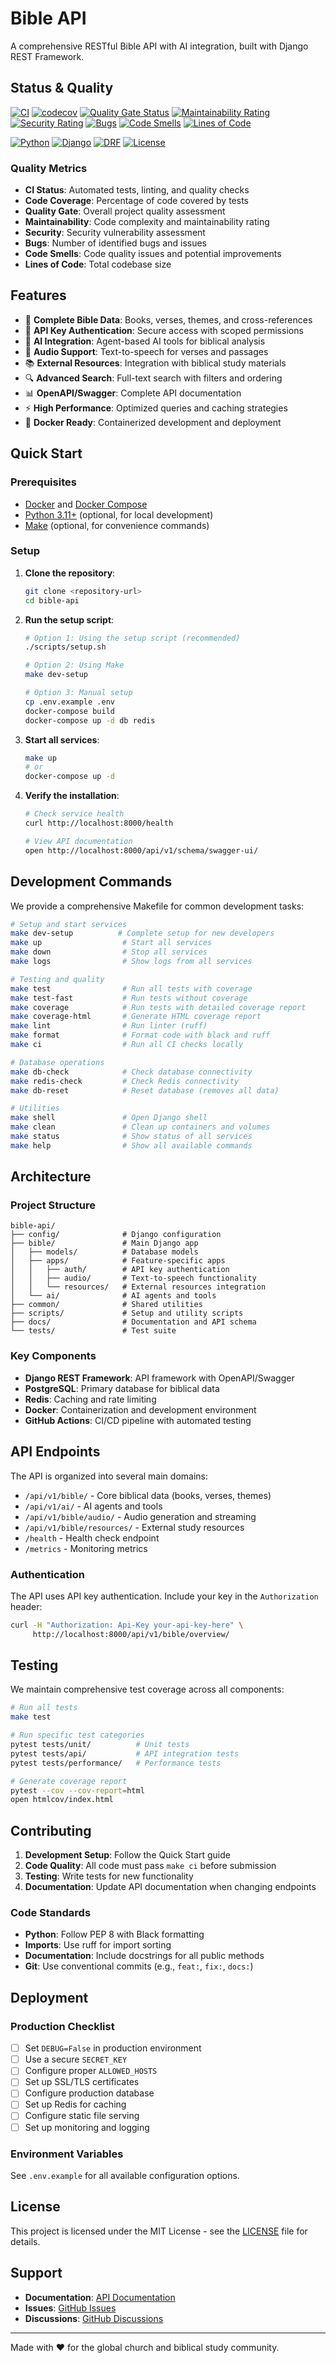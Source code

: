 # Bible API

A comprehensive RESTful Bible API with AI integration, built with Django REST Framework.

## Status & Quality

[![CI](https://github.com/PluraNex/bible-api/workflows/CI/badge.svg)](https://github.com/PluraNex/bible-api/actions/workflows/ci.yml)
[![codecov](https://codecov.io/gh/PluraNex/bible-api/branch/main/graph/badge.svg)](https://codecov.io/gh/PluraNex/bible-api)
[![Quality Gate Status](https://sonarcloud.io/api/project_badges/measure?project=PluraNex_bible-api&metric=alert_status)](https://sonarcloud.io/summary/new_code?id=PluraNex_bible-api)
[![Maintainability Rating](https://sonarcloud.io/api/project_badges/measure?project=PluraNex_bible-api&metric=sqale_rating)](https://sonarcloud.io/summary/new_code?id=PluraNex_bible-api)
[![Security Rating](https://sonarcloud.io/api/project_badges/measure?project=PluraNex_bible-api&metric=security_rating)](https://sonarcloud.io/summary/new_code?id=PluraNex_bible-api)
[![Bugs](https://sonarcloud.io/api/project_badges/measure?project=PluraNex_bible-api&metric=bugs)](https://sonarcloud.io/summary/new_code?id=PluraNex_bible-api)
[![Code Smells](https://sonarcloud.io/api/project_badges/measure?project=PluraNex_bible-api&metric=code_smells)](https://sonarcloud.io/summary/new_code?id=PluraNex_bible-api)
[![Lines of Code](https://sonarcloud.io/api/project_badges/measure?project=PluraNex_bible-api&metric=ncloc)](https://sonarcloud.io/summary/new_code?id=PluraNex_bible-api)

[![Python](https://img.shields.io/badge/python-3.11+-blue.svg)](https://www.python.org/downloads/)
[![Django](https://img.shields.io/badge/django-4.2+-green.svg)](https://www.djangoproject.com/)
[![DRF](https://img.shields.io/badge/drf-3.14+-red.svg)](https://www.django-rest-framework.org/)
[![License](https://img.shields.io/badge/license-MIT-blue.svg)](LICENSE)

### Quality Metrics

- **CI Status**: Automated tests, linting, and quality checks
- **Code Coverage**: Percentage of code covered by tests  
- **Quality Gate**: Overall project quality assessment
- **Maintainability**: Code complexity and maintainability rating
- **Security**: Security vulnerability assessment
- **Bugs**: Number of identified bugs and issues
- **Code Smells**: Code quality issues and potential improvements
- **Lines of Code**: Total codebase size

## Features

- 📖 **Complete Bible Data**: Books, verses, themes, and cross-references
- 🔐 **API Key Authentication**: Secure access with scoped permissions
- 🤖 **AI Integration**: Agent-based AI tools for biblical analysis
- 🎵 **Audio Support**: Text-to-speech for verses and passages
- 📚 **External Resources**: Integration with biblical study materials
- 🔍 **Advanced Search**: Full-text search with filters and ordering
- 📊 **OpenAPI/Swagger**: Complete API documentation
- ⚡ **High Performance**: Optimized queries and caching strategies
- 🐳 **Docker Ready**: Containerized development and deployment

## Quick Start

### Prerequisites

- [Docker](https://docs.docker.com/get-docker/) and [Docker Compose](https://docs.docker.com/compose/install/)
- [Python 3.11+](https://www.python.org/downloads/) (optional, for local development)
- [Make](https://www.gnu.org/software/make/) (optional, for convenience commands)

### Setup

1. **Clone the repository**:
   ```bash
   git clone <repository-url>
   cd bible-api
   ```

2. **Run the setup script**:
   ```bash
   # Option 1: Using the setup script (recommended)
   ./scripts/setup.sh
   
   # Option 2: Using Make
   make dev-setup
   
   # Option 3: Manual setup
   cp .env.example .env
   docker-compose build
   docker-compose up -d db redis
   ```

3. **Start all services**:
   ```bash
   make up
   # or
   docker-compose up -d
   ```

4. **Verify the installation**:
   ```bash
   # Check service health
   curl http://localhost:8000/health
   
   # View API documentation
   open http://localhost:8000/api/v1/schema/swagger-ui/
   ```

## Development Commands

We provide a comprehensive Makefile for common development tasks:

```bash
# Setup and start services
make dev-setup          # Complete setup for new developers
make up                  # Start all services
make down                # Stop all services
make logs                # Show logs from all services

# Testing and quality
make test                # Run all tests with coverage
make test-fast           # Run tests without coverage
make coverage            # Run tests with detailed coverage report
make coverage-html       # Generate HTML coverage report
make lint                # Run linter (ruff)
make format              # Format code with black and ruff
make ci                  # Run all CI checks locally

# Database operations
make db-check            # Check database connectivity
make redis-check         # Check Redis connectivity
make db-reset            # Reset database (removes all data)

# Utilities
make shell               # Open Django shell
make clean               # Clean up containers and volumes
make status              # Show status of all services
make help                # Show all available commands
```

## Architecture

### Project Structure

```
bible-api/
├── config/              # Django configuration
├── bible/               # Main Django app
│   ├── models/          # Database models
│   ├── apps/            # Feature-specific apps
│   │   ├── auth/        # API key authentication
│   │   ├── audio/       # Text-to-speech functionality
│   │   └── resources/   # External resources integration
│   └── ai/              # AI agents and tools
├── common/              # Shared utilities
├── scripts/             # Setup and utility scripts
├── docs/                # Documentation and API schema
└── tests/               # Test suite
```

### Key Components

- **Django REST Framework**: API framework with OpenAPI/Swagger
- **PostgreSQL**: Primary database for biblical data
- **Redis**: Caching and rate limiting
- **Docker**: Containerization and development environment
- **GitHub Actions**: CI/CD pipeline with automated testing

## API Endpoints

The API is organized into several main domains:

- `/api/v1/bible/` - Core biblical data (books, verses, themes)
- `/api/v1/ai/` - AI agents and tools
- `/api/v1/bible/audio/` - Audio generation and streaming
- `/api/v1/bible/resources/` - External study resources
- `/health` - Health check endpoint
- `/metrics` - Monitoring metrics

### Authentication

The API uses API key authentication. Include your key in the `Authorization` header:

```bash
curl -H "Authorization: Api-Key your-api-key-here" \
     http://localhost:8000/api/v1/bible/overview/
```

## Testing

We maintain comprehensive test coverage across all components:

```bash
# Run all tests
make test

# Run specific test categories
pytest tests/unit/          # Unit tests
pytest tests/api/           # API integration tests
pytest tests/performance/   # Performance tests

# Generate coverage report
pytest --cov --cov-report=html
open htmlcov/index.html
```

## Contributing

1. **Development Setup**: Follow the Quick Start guide
2. **Code Quality**: All code must pass `make ci` before submission
3. **Testing**: Write tests for new functionality
4. **Documentation**: Update API documentation when changing endpoints

### Code Standards

- **Python**: Follow PEP 8 with Black formatting
- **Imports**: Use ruff for import sorting
- **Documentation**: Include docstrings for all public methods
- **Git**: Use conventional commits (e.g., `feat:`, `fix:`, `docs:`)

## Deployment

### Production Checklist

- [ ] Set `DEBUG=False` in production environment
- [ ] Use a secure `SECRET_KEY`
- [ ] Configure proper `ALLOWED_HOSTS`
- [ ] Set up SSL/TLS certificates
- [ ] Configure production database
- [ ] Set up Redis for caching
- [ ] Configure static file serving
- [ ] Set up monitoring and logging

### Environment Variables

See `.env.example` for all available configuration options.

## License

This project is licensed under the MIT License - see the [LICENSE](LICENSE) file for details.

## Support

- **Documentation**: [API Documentation](http://localhost:8000/api/v1/schema/swagger-ui/)
- **Issues**: [GitHub Issues](https://github.com/bible-api/bible-api/issues)
- **Discussions**: [GitHub Discussions](https://github.com/bible-api/bible-api/discussions)

---

Made with ❤️ for the global church and biblical study community.